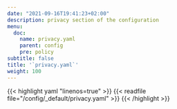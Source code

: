 ```yaml
---
date: "2021-09-16T19:41:23+02:00"
description: privacy section of the configuration
menu:
  doc:
    name: privacy.yaml
    parent: config
    pre: policy
subtitle: false
title: '`privacy.yaml`'
weight: 100
---
```


{{< highlight yaml "linenos=true" >}}
{{< readfile file="/config/_default/privacy.yaml" >}}
{{< /highlight >}}
